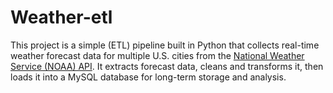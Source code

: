 # Weather-etl
This project is a simple (ETL) pipeline built in Python that collects real-time weather forecast data for multiple U.S. cities from the [National Weather Service (NOAA) API](https://api.weather.gov/).   It extracts forecast data, cleans and transforms it, then loads it into a MySQL database for long-term storage and analysis.
